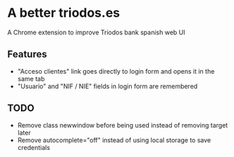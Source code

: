 # A better triodos.es

A Chrome extension to improve Triodos bank spanish web UI

## Features

- "Acceso clientes" link goes directly to login form and opens it in the same tab
- "Usuario" and "NIF / NIE" fields in login form are remembered

## TODO

- Remove class newwindow before being used instead of removing target later
- Remove autocomplete="off" instead of using local storage to save credentials
